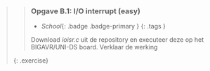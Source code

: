 >> ### Opgave B.1: I/O interrupt (easy)
>>
>> - *School*{: .badge .badge-primary }
>>{: .tags }
>>
>> Download *ioisr.c* uit de repository en executeer deze op het BIGAVR/UNI-DS board. Verklaar de werking
>>
>{: .exercise}